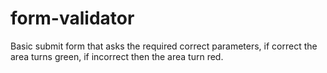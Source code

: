 # form-validator
Basic submit form that asks the required correct parameters, if correct the area turns green, if incorrect then the area turn red.
